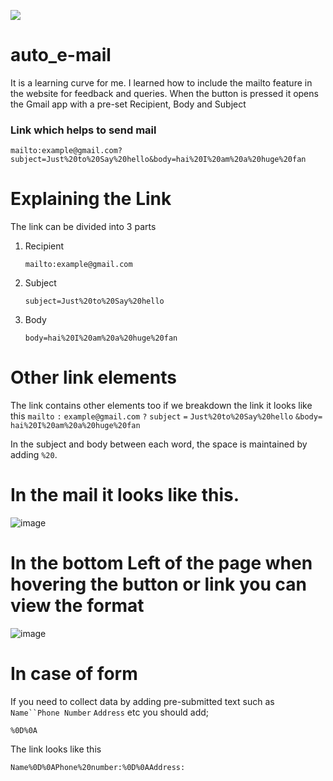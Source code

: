 [![](https://visitcount.itsvg.in/api?id=Abinbn&label=Views&icon=5&pretty=false)](https://visitcount.itsvg.in)
# auto_e-mail 
It is a learning curve for me. I learned how to include the mailto feature in the website for feedback and queries.
When the button is pressed it opens the Gmail app with a pre-set Recipient, Body and Subject

### Link which helps to send mail
```
mailto:example@gmail.com?subject=Just%20to%20Say%20hello&body=hai%20I%20am%20a%20huge%20fan
```
# Explaining the Link

The link can be divided into 3 parts

1. Recipient
    ```
    mailto:example@gmail.com
    ```
2. Subject
    ```
    subject=Just%20to%20Say%20hello
    ```


3. Body
    ```
    body=hai%20I%20am%20a%20huge%20fan
    ```
    
# Other link elements
The link contains other elements too if we breakdown the link it looks like this 
   `mailto` `:` `example@gmail.com` `?` `subject` `=` `Just%20to%20Say%20hello` `&body=` `hai%20I%20am%20a%20huge%20fan`
    
In the subject and body between each word, the space is maintained by adding `%20`.

# In the mail it looks like this. 

![image](https://github.com/Abinbn/auto_e-mail/assets/82628577/dab4099c-d427-48c1-ab08-ae580542dfba)

# In the bottom Left of the page when hovering the button or link you can view the format 

![image](https://github.com/Abinbn/auto_e-mail/assets/82628577/d170cc92-e59b-4736-ac50-397345422878)

# In case of form
If you need to collect data by adding pre-submitted text such as `Name``Phone Number` `Address` etc you should add;
```
%0D%0A
```
The link looks like this 
```
Name%0D%0APhone%20number:%0D%0AAddress:
```

